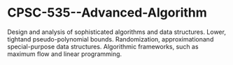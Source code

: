 # CPSC-535--Advanced-Algorithm
Design and analysis of sophisticated algorithms and data structures. Lower, tightand pseudo-polynomial bounds. Randomization, approximationand special-purpose data structures. Algorithmic frameworks, such as maximum flow and linear programming. 
